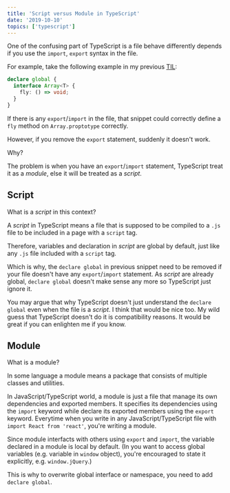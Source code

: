 ```yaml
---
title: 'Script versus Module in TypeScript'
date: '2019-10-10'
topics: ['typescript']
---
```


One of the confusing part of TypeScript is a file behave differently depends if you use the `import`, `export` syntax in the file.

For example, take the following example in my previous [TIL](/extending-global-or-third-party-type):

```ts
declare global {
  interface Array<T> {
    fly: () => void;
  }
}
```

If there is any `export`/`import` in the file, that snippet could correctly define a `fly` method on `Array.proptotype` correctly.

However, if you remove the `export` statement, suddenly it doesn't work.

Why?

The problem is when you have an `export`/`import` statement, TypeScript treat it as a _module_, else it will be treated as a _script_.

## Script

What is a _script_ in this context?

A _script_ in TypeScript means a file that is supposed to be compiled to a `.js` file to be included in a page with a `script` tag.

Therefore, variables and declaration in _script_ are global by default, just like any `.js` file included with a `script` tag.

Which is why, the `declare global` in previous snippet need to be removed if your file doesn't have any `export`/`import` statement. As _script_ are already global, `declare global` doesn't make sense any more so TypeScript just ignore it.

<aside>

You may argue that why TypeScript doesn't just understand the `declare global` even when the file is a _script_. I think that would be nice too. My wild guess that TypeScript doesn't do it is compatibility reasons. It would be great if you can enlighten me if you know.

</aside>

## Module

What is a module?

In some language a module means a package that consists of multiple classes and utilities.

In JavaScript/TypeScript world, a module is just a file that manage its own dependencies and exported members. It specifies its dependencies using the `import` keyword while declare its exported members using the `export` keyword. Everytime when you write in any JavaScript/TypeScript file with `import React from 'react'`, you're writing a module.

Since module interfacts with others using `export` and `import`, the variable declared in a module is local by default. (In you want to access global variables (e.g. variable in `window` object), you're encouraged to state it explicitly, e.g. `window.jQuery`.)

This is why to overwrite global interface or namespace, you need to add `declare global`.
